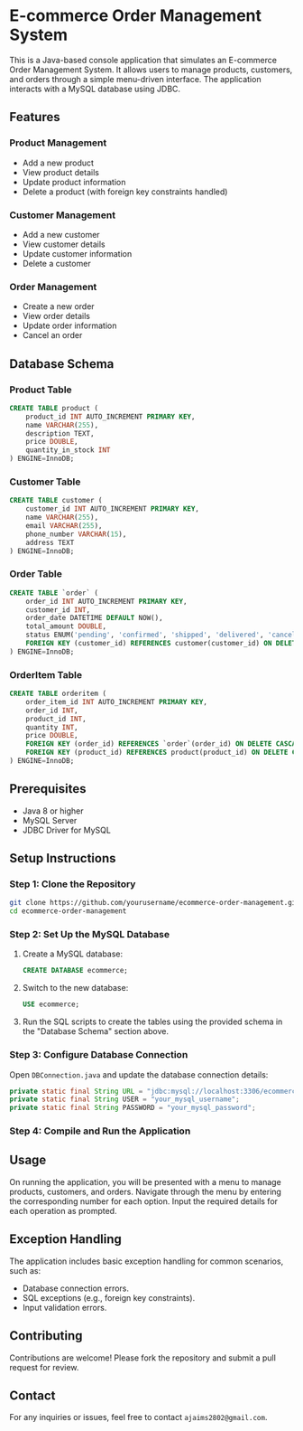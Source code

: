 # E-commerce Order Management System

This is a Java-based console application that simulates an E-commerce Order Management System. It allows users to manage products, customers, and orders through a simple menu-driven interface. The application interacts with a MySQL database using JDBC.

## Features

### Product Management
- Add a new product
- View product details
- Update product information
- Delete a product (with foreign key constraints handled)

### Customer Management
- Add a new customer
- View customer details
- Update customer information
- Delete a customer

### Order Management
- Create a new order
- View order details
- Update order information
- Cancel an order

## Database Schema

### Product Table
```sql
CREATE TABLE product (
    product_id INT AUTO_INCREMENT PRIMARY KEY,
    name VARCHAR(255),
    description TEXT,
    price DOUBLE,
    quantity_in_stock INT
) ENGINE=InnoDB;
```

### Customer Table
```sql
CREATE TABLE customer (
    customer_id INT AUTO_INCREMENT PRIMARY KEY,
    name VARCHAR(255),
    email VARCHAR(255),
    phone_number VARCHAR(15),
    address TEXT
) ENGINE=InnoDB;
```

### Order Table
```sql
CREATE TABLE `order` (
    order_id INT AUTO_INCREMENT PRIMARY KEY,
    customer_id INT,
    order_date DATETIME DEFAULT NOW(),
    total_amount DOUBLE,
    status ENUM('pending', 'confirmed', 'shipped', 'delivered', 'cancelled'),
    FOREIGN KEY (customer_id) REFERENCES customer(customer_id) ON DELETE CASCADE
) ENGINE=InnoDB;
```

### OrderItem Table
```sql
CREATE TABLE orderitem (
    order_item_id INT AUTO_INCREMENT PRIMARY KEY,
    order_id INT,
    product_id INT,
    quantity INT,
    price DOUBLE,
    FOREIGN KEY (order_id) REFERENCES `order`(order_id) ON DELETE CASCADE,
    FOREIGN KEY (product_id) REFERENCES product(product_id) ON DELETE CASCADE
) ENGINE=InnoDB;
```

## Prerequisites
- Java 8 or higher
- MySQL Server
- JDBC Driver for MySQL

## Setup Instructions

### Step 1: Clone the Repository
```bash
git clone https://github.com/yourusername/ecommerce-order-management.git
cd ecommerce-order-management
```

### Step 2: Set Up the MySQL Database
1. Create a MySQL database:
    ```sql
    CREATE DATABASE ecommerce;
    ```
2. Switch to the new database:
    ```sql
    USE ecommerce;
    ```
3. Run the SQL scripts to create the tables using the provided schema in the "Database Schema" section above.

### Step 3: Configure Database Connection
Open `DBConnection.java` and update the database connection details:

```java
private static final String URL = "jdbc:mysql://localhost:3306/ecommerce";
private static final String USER = "your_mysql_username";
private static final String PASSWORD = "your_mysql_password";
```

### Step 4: Compile and Run the Application

## Usage
On running the application, you will be presented with a menu to manage products, customers, and orders. Navigate through the menu by entering the corresponding number for each option. Input the required details for each operation as prompted.

## Exception Handling
The application includes basic exception handling for common scenarios, such as:
- Database connection errors.
- SQL exceptions (e.g., foreign key constraints).
- Input validation errors.

## Contributing
Contributions are welcome! Please fork the repository and submit a pull request for review.

## Contact
For any inquiries or issues, feel free to contact `ajaims2802@gmail.com`.
